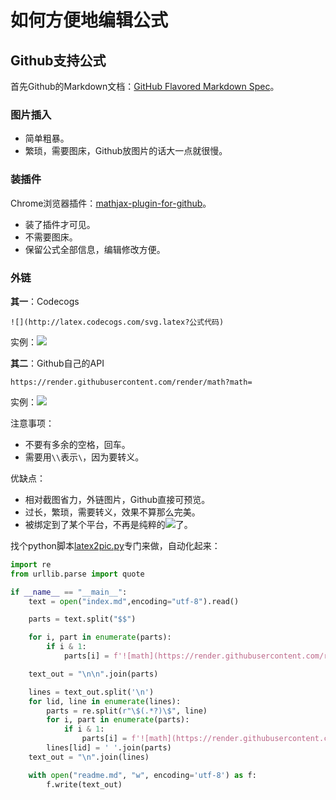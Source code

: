 # 如何方便地编辑公式



## Github支持公式

首先Github的Markdown文档：[GitHub Flavored Markdown Spec](https://github.github.com/gfm/)。


### 图片插入

- 简单粗暴。
- 繁琐，需要图床，Github放图片的话大一点就很慢。

### 装插件

Chrome浏览器插件：[mathjax-plugin-for-github](https://github.com/orsharir/github-mathjax)。

- 装了插件才可见。
- 不需要图床。
- 保留公式全部信息，编辑修改方便。

### 外链

**其一**：Codecogs
```
![](http://latex.codecogs.com/svg.latex?公式代码)
```
实例：![](http://latex.codecogs.com/svg.latex?E=c^2)

**其二**：Github自己的API
```
https://render.githubusercontent.com/render/math?math=
```
实例：![](https://render.githubusercontent.com/render/math?math=E=c^2)

注意事项：
- 不要有多余的空格，回车。
- 需要用`\\`表示`\`，因为要转义。

优缺点：
- 相对截图省力，外链图片，Github直接可预览。
- 过长，繁琐，需要转义，效果不算那么完美。
- 被绑定到了某个平台，不再是纯粹的![](https://render.githubusercontent.com/render/math?math=LaTeX)了。

找个python脚本[latex2pic.py](https://github.com/blmoistawinde/ml_equations_latex/blob/master/latex2pic.py)专门来做，自动化起来：
```python
import re
from urllib.parse import quote

if __name__ == "__main__":
    text = open("index.md",encoding="utf-8").read()

    parts = text.split("$$")

    for i, part in enumerate(parts):
        if i & 1:
            parts[i] = f'![math](https://render.githubusercontent.com/render/math?math={quote(part.strip())})'

    text_out = "\n\n".join(parts)

    lines = text_out.split('\n')
    for lid, line in enumerate(lines):
        parts = re.split(r"\$(.*?)\$", line)
        for i, part in enumerate(parts):
            if i & 1:
                parts[i] = f'![math](https://render.githubusercontent.com/render/math?math={quote(part.strip())})'
        lines[lid] = ' '.join(parts)
    text_out = "\n".join(lines)

    with open("readme.md", "w", encoding='utf-8') as f:
        f.write(text_out)
```
